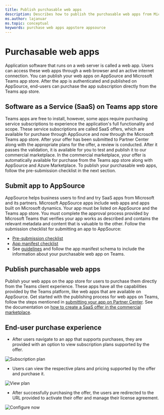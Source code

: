 ```yaml
---
title: Publish purchasable web apps
description: Describes how to publish the purchasable web apps from Microsoft Teams client experience
ms.author: lajanuar
ms.topic: conceptual
keywords: purchase web apps appstore appsource 
---
```


# Purchasable web apps

Application software that runs on a web server is called a web app. Users can access these web apps through a web browser and an active internet connection. You can publish your web apps on AppSource and Microsoft Teams app store. After the app is authenticated and published on AppSource, end-users can purchase the app subscription directly from the Teams app store.

## Software as a Service (SaaS) on Teams app store

Teams apps are free to install, however, some apps require purchasing service subscriptions to experience the application's full functionality and scope. These service subscriptions are called SaaS offers, which are available for purchase through AppSource and now through the Microsoft Teams app store.
After your offer has been submitted to Partner Center along with the appropriate plans for the offer, a review is conducted. After it passes the validation, it is available for you to test and publish it to our commercial marketplace. In the commercial marketplace, your offer is automatically available for purchase from the Teams app store along with AppSource and Azure Marketplace. To publish your purchasable web apps, follow the pre-submission checklist in the next section.

## Submit app to AppSource

AppSource helps business users to find and try SaaS apps from Microsoft and its partners. Microsoft AppSource apps include web apps and apps built on Microsoft dynamics. Your app must be listed on AppSource and the Teams app store. You must complete the approval process provided by Microsoft Teams that verifies your app works as described and contains the relevant metadata and content that is valuable to the other.
Follow the submission checklist for submitting an app to AppSource:
* [Pre-submission checklist](submission-checklist.md)
* [App manifest checklist](app-manifest-checklist.md)
* See [guidelines](https://docs.microsoft.com/en-us/microsoftteams/platform/resources/schema/manifest-schema) and follow the app manifest schema to include the information about your purchasable web app on Teams.

## Publish purchasable web apps

Publish your web apps on the app store for users to purchase them directly from the Teams client experience. These apps have all the capabilities provided by the Teams platform, like web apps that are available on AppSource.
Get started with the publishing process for web apps on Teams, follow the steps mentioned in [submitting your app on Partner Center](../../concepts/deploy-and-publish/appsource/publish).
See the documentation on [how to create a SaaS offer in the commercial marketplace](https://docs.microsoft.com/en-us/azure/marketplace/create-new-saas-offer).

## End-user purchase experience

* After users navigate to an app that supports purchases, they are provided with an option to view subscription plans supported by the offer.

![Subscription plan](~/assets/images/subscriptionplan.png)

* Users can view the respective plans and pricing supported by the offer and purchase it.

![View plan](~/assets/images/viewplan.png)

* After successfully purchasing the offer, the users are redirected to the URL provided to activate their offer and manage their license agreement.

![Configure now](~/assets/images/configurenow.png)
